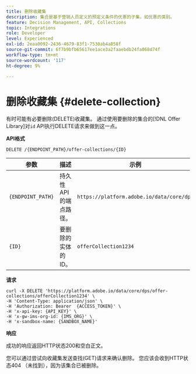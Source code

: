 ```yaml
---
title: 删除收藏集
description: 集合是基于营销人员定义的预定义条件的优惠的子集，如优惠的类别。
feature: Decision Management, API, Collections
topic: Integrations
role: Developer
level: Experienced
exl-id: 2eaa0092-2436-4679-83f1-7530ab4a858f
source-git-commit: 6f7b9bfb65617ee1ace3a2faaebdb24fa068d74f
workflow-type: tm+mt
source-wordcount: '117'
ht-degree: 9%

---
```


# 删除收藏集 {#delete-collection}

有时可能有必要删除(DELETE)收藏集。 通过使用要删除的集合的[!DNL Offer Library]对`id` API执行DELETE请求来做到这一点。

**API格式**

```http
DELETE /{ENDPOINT_PATH}/offer-collections/{ID}
```

| 参数 | 描述 | 示例 |
| --------- | ----------- | ------- |
| `{ENDPOINT_PATH}` | 持久性API的端点路径。 | `https://platform.adobe.io/data/core/dps` |
| `{ID}` | 要删除的实体的ID。 | `offerCollection1234` |

**请求**

```shell
curl -X DELETE 'https://platform.adobe.io/data/core/dps/offer-collections/offerCollection1234' \
-H 'Content-Type: application/json' \
-H 'Authorization: Bearer  {ACCESS_TOKEN}' \
-H 'x-api-key: {API_KEY}' \
-H 'x-gw-ims-org-id: {IMS_ORG}' \
-H 'x-sandbox-name: {SANDBOX_NAME}' 
```

**响应**

成功的响应返回HTTP状态200和空白正文。

您可以通过尝试向收藏集发送查找(GET)请求来确认删除。 您应该会收到HTTP状态404 （未找到），因为该集合已被删除。
